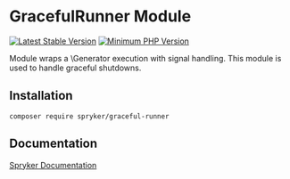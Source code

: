 # GracefulRunner Module
[![Latest Stable Version](https://poser.pugx.org/spryker/graceful-runner/v/stable.svg)](https://packagist.org/packages/spryker/graceful-runner)
[![Minimum PHP Version](https://img.shields.io/badge/php-%3E%3D%208.2-8892BF.svg)](https://php.net/)

Module wraps a \Generator execution with signal handling. This module is used to handle graceful shutdowns.

## Installation

```
composer require spryker/graceful-runner
```

## Documentation

[Spryker Documentation](https://docs.spryker.com)
